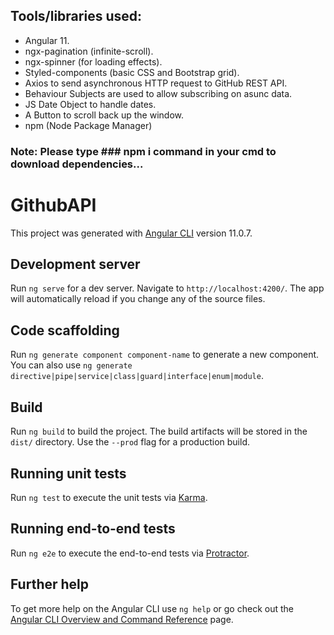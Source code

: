 ## Tools/libraries used:
- Angular 11.
- ngx-pagination (infinite-scroll).
- ngx-spinner (for loading effects).
- Styled-components (basic CSS and Bootstrap grid).
- Axios to send asynchronous HTTP request to GitHub REST API.
- Behaviour Subjects are used to allow subscribing on asunc data.
- JS Date Object to handle dates.
- A Button to scroll back up the window.
- npm (Node Package Manager)
### Note: Please type ### npm i command in your cmd to download dependencies...
# GithubAPI

This project was generated with [Angular CLI](https://github.com/angular/angular-cli) version 11.0.7.

## Development server

Run `ng serve` for a dev server. Navigate to `http://localhost:4200/`. The app will automatically reload if you change any of the source files.

## Code scaffolding

Run `ng generate component component-name` to generate a new component. You can also use `ng generate directive|pipe|service|class|guard|interface|enum|module`.

## Build

Run `ng build` to build the project. The build artifacts will be stored in the `dist/` directory. Use the `--prod` flag for a production build.

## Running unit tests

Run `ng test` to execute the unit tests via [Karma](https://karma-runner.github.io).

## Running end-to-end tests

Run `ng e2e` to execute the end-to-end tests via [Protractor](http://www.protractortest.org/).

## Further help

To get more help on the Angular CLI use `ng help` or go check out the [Angular CLI Overview and Command Reference](https://angular.io/cli) page.
